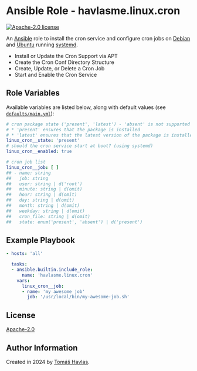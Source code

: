 Ansible Role - havlasme.linux.cron
==================================

[![Apache-2.0 license][license-image]][license-link]

An [Ansible](https://www.ansible.com/) role to install the cron service and configure cron jobs on [Debian](https://www.debian.org/) and [Ubuntu](https://ubuntu.com/) running [systemd](https://systemd.io/).

- Install or Update the Cron Support via APT
- Create the Cron Conf Directory Structure
- Create, Update, or Delete a Cron Job
- Start and Enable the Cron Service

Role Variables
--------------

Available variables are listed below, along with default values (see [`defaults/main.yml`](defaults/main.yml)):

```yaml
# cron package state ('present', 'latest') - 'absent' is not supported
# * 'present' ensures that the package is installed
# * 'latest' ensures that the latest version of the package is installed
linux_cron__state: 'present'
# should the cron service start at boot? (using systemd)
linux_cron__enabled: true

# cron job list
linux_cron__job: [ ]
## - name: string
##   job: string
##   user: string | d('root')
##   minute: string | d(omit)
##   hour: string | d(omit)
##   day: string | d(omit)
##   month: string | d(omit)
##   weekday: string | d(omit)
##   cron_file: string | d(omit)
##   state: enum('present', 'absent') | d('present')
```

Example Playbook
----------------

```yaml
- hosts: 'all'

  tasks:
  - ansible.builtin.include_role:
      name: 'havlasme.linux.cron'
    vars:
      linux_cron__job:
      - name: 'my awesome job'
        job: '/usr/local/bin/my-awesome-job.sh'
```

License
-------

[Apache-2.0][license-link]

Author Information
------------------

Created in 2024 by [Tomáš Havlas](https://havlas.me/).


[license-image]: https://img.shields.io/badge/license-Apache2.0-blue.svg?style=flat-square
[license-link]: ../../LICENSE
